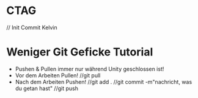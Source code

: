 # CTAG
// Init Commit Kelvin

# Weniger Git Geficke Tutorial
- Pushen & Pullen immer nur während Unity geschlossen ist!
- Vor dem Arbeiten Pullen! //git pull
- Nach dem Arbeiten Pushen! //git add . //git commit -m"nachricht, was du getan hast" //git push
